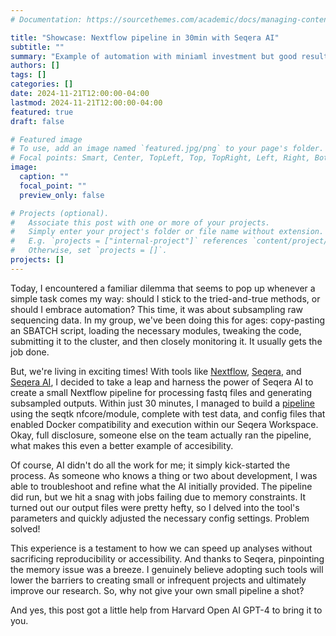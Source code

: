 ```yaml
---
# Documentation: https://sourcethemes.com/academic/docs/managing-content/

title: "Showcase: Nextflow pipeline in 30min with Seqera AI"
subtitle: ""
summary: "Example of automation with miniaml investment but good results"
authors: []
tags: []
categories: []
date: 2024-11-21T12:00:00-04:00
lastmod: 2024-11-21T12:00:00-04:00
featured: true
draft: false

# Featured image
# To use, add an image named `featured.jpg/png` to your page's folder.
# Focal points: Smart, Center, TopLeft, Top, TopRight, Left, Right, BottomLeft, Bottom, BottomRight.
image:
  caption: ""
  focal_point: ""
  preview_only: false

# Projects (optional).
#   Associate this post with one or more of your projects.
#   Simply enter your project's folder or file name without extension.
#   E.g. `projects = ["internal-project"]` references `content/project/deep-learning/index.md`.
#   Otherwise, set `projects = []`.
projects: []
---
```


Today, I encountered a familiar dilemma that seems to pop up whenever a simple task comes my way: should I stick to the tried-and-true methods, or should I embrace automation? This time, it was about subsampling raw sequencing data. In my group, we've been doing this for ages: copy-pasting an SBATCH script, loading the necessary modules, tweaking the code, submitting it to the cluster, and then closely monitoring it. It usually gets the job done.

But, we're living in exciting times! With tools like [Nextflow](https://www.nextflow.io), [Seqera](https://seqera.io), and [Seqera AI](https://seqera.io/ask-ai/), I decided to take a leap and harness the power of Seqera AI to create a small Nextflow pipeline for processing fastq files and generating subsampled outputs. Within just 30 minutes, I managed to build a [pipeline](https://github.com/bcbio/nextflow-subsample/tree/main) using the seqtk nfcore/module, complete with test data, and config files that enabled Docker compatibility and execution within our Seqera Workspace. Okay, full disclosure, someone else on the team actually ran the pipeline, what makes this even a better example of accesibility. 

Of course, AI didn't do all the work for me; it simply kick-started the process. As someone who knows a thing or two about development, I was able to troubleshoot and refine what the AI initially provided. The pipeline did run, but we hit a snag with jobs failing due to memory constraints. It turned out our output files were pretty hefty, so I delved into the tool's parameters and quickly adjusted the necessary config settings. Problem solved!

This experience is a testament to how we can speed up analyses without sacrificing reproducibility or accessibility. And thanks to Seqera, pinpointing the memory issue was a breeze. I genuinely believe adopting such tools will lower the barriers to creating small or infrequent projects and ultimately improve our research. So, why not give your own small pipeline a shot?

And yes, this post got a little help from Harvard Open AI GPT-4 to bring it to you.
